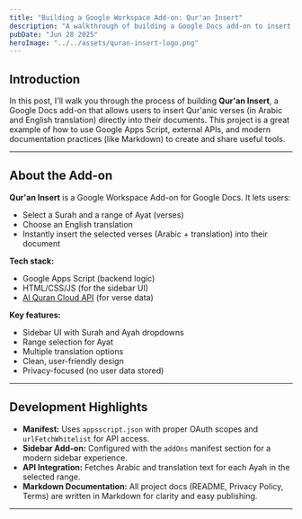 ```yaml
---
title: "Building a Google Workspace Add-on: Qur'an Insert"
description: "A walkthrough of building a Google Docs add-on to insert Qur'anic verses"
pubDate: "Jun 28 2025"
heroImage: "../../assets/quran-insert-logo.png"
---
```


## Introduction

In this post, I'll walk you through the process of building **Qur'an Insert**, a Google Docs add-on that allows users to insert Qur'anic verses (in Arabic and English translation) directly into their documents. This project is a great example of how to use Google Apps Script, external APIs, and modern documentation practices (like Markdown) to create and share useful tools.

---

## About the Add-on

**Qur'an Insert** is a Google Workspace Add-on for Google Docs. It lets users:

- Select a Surah and a range of Ayat (verses)
- Choose an English translation
- Instantly insert the selected verses (Arabic + translation) into their document

**Tech stack:**

- Google Apps Script (backend logic)
- HTML/CSS/JS (for the sidebar UI)
- [Al Quran Cloud API](https://alquran.cloud/api) (for verse data)

**Key features:**

- Sidebar UI with Surah and Ayah dropdowns
- Range selection for Ayat
- Multiple translation options
- Clean, user-friendly design
- Privacy-focused (no user data stored)

---

## Development Highlights

- **Manifest:** Uses `appsscript.json` with proper OAuth scopes and `urlFetchWhitelist` for API access.
- **Sidebar Add-on:** Configured with the `addOns` manifest section for a modern sidebar experience.
- **API Integration:** Fetches Arabic and translation text for each Ayah in the selected range.
- **Markdown Documentation:** All project docs (README, Privacy Policy, Terms) are written in Markdown for clarity and easy publishing.

---
